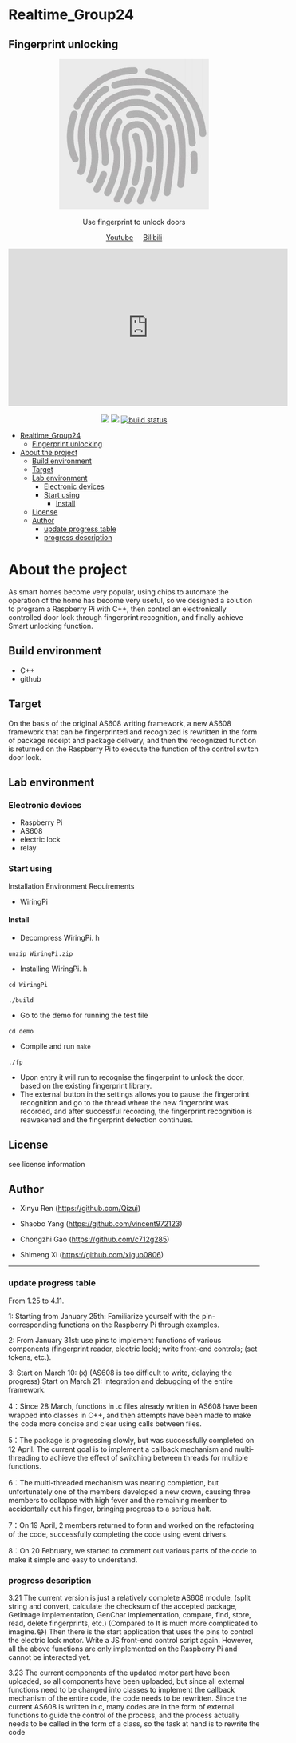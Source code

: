 # Realtime_Group24

## Fingerprint unlocking


<p align="center">
    <a href = "https://github.com/xiguo0806/Realtime_Group24/blob/main/figure/fingerlogo.jpeg">
        <img src="figure/fingerlogo.jpeg" alt="Logo" height="300">
    </a>
    <p align="center">Use fingerprint to unlock doors</p>
</p>

<p align="center">
    <a href="https://youtu.be/Vcys27fCmiU">Youtube</a>
    &nbsp;
    &nbsp;
    <a href="https://www.bilibili.com/video/BV1wF411u73p/">Bilibili</a>
</p>
<p align="center">
   <iframe width="560" height="315" src="https://www.youtube.com/embed/Vcys27fCmiU" title="YouTube video player" frameborder="0" allow="accelerometer; autoplay; clipboard-write; encrypted-media; gyroscope; picture-in-picture" allowfullscreen></iframe>
</p>


<p align="center">
    <a href="https://github.com/xiguo0806/Realtime_Group24/issues" alt="Issues">
        <img src="https://img.shields.io/github/issues/xiguo0806/Realtime_Group24.svg" /></a>
    <a href="https://github.com/xiguo0806/Realtime_Group24/blob/main/LICENSE" alt="License">
        <img src="https://img.shields.io/github/license/xiguo0806/Realtime_Group24.svg" /></a>
    <a href="https://github.com/xiguo0806/Realtime_Group24/releases" alt="Tag">
        <img src="https://img.shields.io/github/v/release/xiguo0806/Realtime_Group24.svg?color=blue&include_prereleases" alt="build status"></a>
</p>

- [Realtime_Group24](#realtime_group24)
  - [Fingerprint unlocking](#fingerprint-unlocking)
- [About the project](#about-the-project)
  - [Build environment](#build-environment)
  - [Target](#target)
  - [Lab environment](#lab-environment)
    - [Electronic devices](#electronic-devices)
    - [Start using](#start-using)
      - [Install](#install)
  - [License](#license)
  - [Author](#author)
    - [update progress table](#update-progress-table)
    - [progress description](#progress-description)

# About the project
As smart homes become very popular, using chips to automate the operation of the home has become very useful, so we designed a solution to program a Raspberry Pi with C++, then control an electronically controlled door lock through fingerprint recognition, and finally achieve Smart unlocking function.

## Build environment
+ C++
+ github

## Target
On the basis of the original AS608 writing framework, a new AS608 framework that can be fingerprinted and recognized is rewritten in the form of package receipt and package delivery, and then the recognized function is returned on the Raspberry Pi to execute the function of the control switch door lock.

## Lab environment
### Electronic devices
+ Raspberry Pi
+ AS608 
+ electric lock
+ relay



### Start using
Installation Environment Requirements
+ WiringPi

#### Install
+ Decompress WiringPi. h

```unzip WiringPi.zip```

+ Installing WiringPi. h

```cd WiringPi```

```./build```
+ Go to the demo for running the test file

```cd demo```

+ Compile and run
```make```

```./fp```
+ Upon entry it will run to recognise the fingerprint to unlock the door, based on the existing fingerprint library.
+ The external button in the settings allows you to pause the fingerprint recognition and go to the thread where the new fingerprint was recorded, and after successful recording, the fingerprint recognition is reawakened and the fingerprint detection continues.
## License
see license information

## Author
+ Xinyu Ren (https://github.com/Qizui)

+ Shaobo Yang (https://github.com/vincent972123)

+ Chongzhi Gao (https://github.com/c712g285)

+ Shimeng Xi (https://github.com/xiguo0806)

---
### update progress table
From 1.25 to 4.11.

1: Starting from January 25th: Familiarize yourself with the pin-corresponding functions on the Raspberry Pi through examples.

2: From January 31st: use pins to implement functions of various components (fingerprint reader, electric lock); write front-end controls; (set tokens, etc.).

3: Start on March 10: (x) (AS608 is too difficult to write, delaying the progress) Start on March 21: Integration and debugging of the entire framework.

4：Since 28 March, functions in .c files already written in AS608 have been wrapped into classes in C++, and then attempts have been made to make the code more concise and clear using calls between files.

5：The package is progressing slowly, but was successfully completed on 12 April. The current goal is to implement a callback mechanism and multi-threading to achieve the effect of switching between threads for multiple functions.

6：The multi-threaded mechanism was nearing completion, but unfortunately one of the members developed a new crown, causing three members to collapse with high fever and the remaining member to accidentally cut his finger, bringing progress to a serious halt.

7：On 19 April, 2 members returned to form and worked on the refactoring of the code, successfully completing the code using event drivers.

8：On 20 February, we started to comment out various parts of the code to make it simple and easy to understand.

### progress description
3.21 The current version is just a relatively complete AS608 module, (split string and convert, calculate the checksum of the accepted package, GetImage implementation, GenChar implementation, compare, find, store, read, delete fingerprints, etc.) (Compared to It is much more complicated to imagine.😂) Then there is the start application that uses the pins to control the electric lock motor. Write a JS front-end control script again.
However, all the above functions are only implemented on the Raspberry Pi and cannot be interacted yet.

3.23 The current components of the updated motor part have been uploaded, so all components have been uploaded, but since all external functions need to be changed into classes to implement the callback mechanism of the entire code, the code needs to be rewritten.
Since the current AS608 is written in c, many codes are in the form of external functions to guide the control of the process, and the process actually needs to be called in the form of a class, so the task at hand is to rewrite the code
